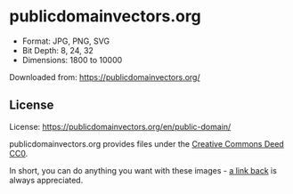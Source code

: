 # publicdomainvectors.org

* Format: JPG, PNG, SVG
* Bit Depth: 8, 24, 32
* Dimensions: 1800 to 10000 

Downloaded from: https://publicdomainvectors.org/

## License

License: https://publicdomainvectors.org/en/public-domain/

publicdomainvectors.org provides files under the [Creative Commons Deed CC0](https://creativecommons.org/publicdomain/zero/1.0/deed.en).

In short, you can do anything you want with these images - [a link back](https://publicdomainvectors.org/) is always appreciated. 
